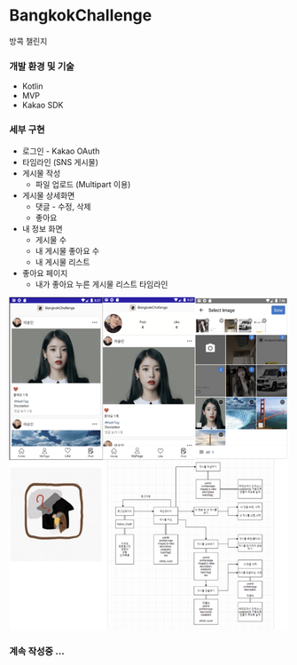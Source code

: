 # BangkokChallenge
방콕 챌린지
### **개발 환경 및 기술**

- Kotlin
- MVP
- Kakao SDK

### **세부 구현**

- 로그인 - Kakao OAuth
- 타임라인 (SNS 게시물)
- 게시물 작성
    - 파일 업로드 (Multipart 이용)
- 게시물 상세화면
    - 댓글 - 수정, 삭제
    - 좋아요
- 내 정보 화면
    - 게시물 수
    - 내 게시물 좋아요 수
    - 내 게시물 리스트
- 좋아요 페이지
    - 내가 좋아요 누른 게시물 리스트 타임라인

<p><img src="https://github.com/leesoongin/BangkokChallenge/blob/dev/%E1%84%89%E1%85%B3%E1%84%8F%E1%85%B3%E1%84%85%E1%85%B5%E1%86%AB%E1%84%89%E1%85%A3%E1%86%BA%202021-06-15%20%E1%84%8B%E1%85%A9%E1%84%92%E1%85%AE%205.41.47.png" width="600" height="600"></p>




### 계속 작성중 ...
